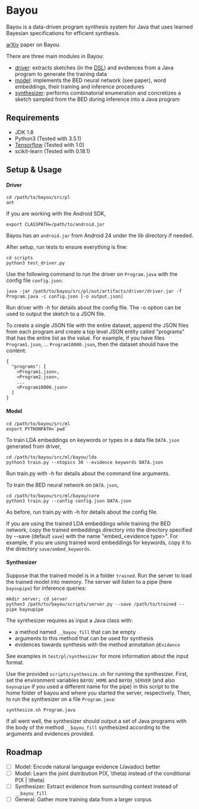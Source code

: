 # Bayou
Bayou is a data-driven program synthesis system for Java that uses learned Bayesian specifications for efficient synthesis.

[arXiv](https://arxiv.org/abs/1703.05698) paper on Bayou.

There are three main modules in Bayou:
- [driver](https://github.com/capergroup/bayou/tree/master/src/pl/src/edu/rice/bayou/dom_driver): extracts sketches (in the [DSL](https://github.com/capergroup/bayou/tree/master/src/pl/src/edu/rice/bayou/dsl)) and evidences from a Java program to generate the training data
- [model](https://github.com/capergroup/bayou/tree/master/src/ml/bayou): implements the BED neural network (see paper), word embeddings, their training and inference procedures
- [synthesizer](https://github.com/capergroup/bayou/tree/master/src/pl/src/edu/rice/bayou/synthesizer): performs combinatorial enumeration and concretizes a sketch sampled from the BED during inference into a Java program

## Requirements
- JDK 1.8
- Python3 (Tested with 3.5.1)
- [Tensorflow](https://www.tensorflow.org) (Tested with 1.0)
- scikit-learn (Tested with 0.18.1)

## Setup & Usage
#### Driver
```
cd /path/to/bayou/src/pl
ant
```

If you are working with the Android SDK,
```
export CLASSPATH=/path/to/android.jar
```
Bayou has an `android.jar` from Android 24 under the lib directory if needed.

After setup, run tests to ensure everything is fine:
```
cd scripts
python3 test_driver.py
```

Use the following command to run the driver on `Program.java` with the config file `config.json`:
```
java -jar /path/to/bayou/src/pl/out/artifacts/driver/driver.jar -f Program.java -c config.json [-o output.json]
```
Run driver with -h for details about the config file. The -o option can be used to output the sketch to a JSON file.

To create a single JSON file with the entire dataset, append the JSON files from each program and create a top level JSON entity called "programs" that has the entire list as the value. For example, if you have files `Program1.json`, ... `Program10000.json`, then the dataset should have the content:
```
{
  "programs": [
    <Program1.json>,
    <Program2.json>,
    ...
    <Program10000.json>
  ]
}
```

#### Model
```
cd /path/to/bayou/src/ml
export PYTHONPATH=`pwd`
```

To train LDA embeddings on keywords or types in a data file `DATA.json` generated from driver,
```
cd /path/to/bayou/src/ml/bayou/lda
python3 train.py --ntopics 30 --evidence keywords DATA.json
```
Run train.py with -h for details about the command line arguments.

To train the BED neural network on `DATA.json`,
```
cd /path/to/bayou/src/ml/bayou/core
python3 train.py --config config.json DATA.json
```
As before, run train.py with -h for details about the config file.

If you are using the trained LDA embeddings while training the BED network, copy the trained embeddings directory into the directory specified by --save (default `save`) with the name "embed_\<evidence type\>". For example, if you are using trained word embeddings for keywords, copy it to the directory `save/embed_keywords`.

#### Synthesizer
Suppose that the trained model is in a folder `trained`. Run the server to load the trained model into memory. The server will listen to a pipe (here `bayoupipe`) for inference queries:
```
mkdir server; cd server
python3 /path/to/bayou/scripts/server.py --save /path/to/trained --pipe bayoupipe
```

The synthesizer requires as input a Java class with:
- a method named `__bayou_fill` that can be empty
- arguments to this method that can be used for synthesis
- evidences towards synthesis with the method annotation `@Evidence`

See examples in `test/pl/synthesizer` for more information about the input format.

Use the provided `scripts/synthesize.sh` for running the synthesizer. First, set the environment variables `BAYOU_HOME` and `BAYOU_SERVER` (and also `bayoupipe` if you used a different name for the pipe) in this script to the home folder of bayou and where you started the server, respectively. Then, to run the synthesizer on a file `Program.java`:

```
synthesize.sh Program.java
```
If all went well, the synthesizer should output a set of Java programs with the body of the method `__bayou_fill` synthesized according to the arguments and evidences provided.

## Roadmap
- [ ] Model: Encode natural language evidence (Javadoc) better
- [ ] Model: Learn the joint distribution P(X, \theta) instead of the conditional P(X | \theta)
- [ ] Synthesizer: Extract evidence from surrounding context instead of `__bayou_fill`
- [ ] General: Gather more training data from a larger corpus 
